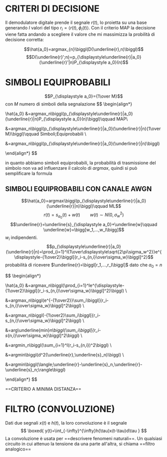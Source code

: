 # CRITERI DI DECISIONE
Il demodulatore digitale prende il segnale $r(t)$, lo proietta su una base generando $I$ valori del tipo $r_i=\langle r(t),\phi_i(t)\rangle$.
Con il criterio MAP la decisione viene fatta andando a scegliere il valore che mi massimizza la probilità di decisione corretta:

$$\hat{a_0}=argmax_{n}\biggl(D(\underline{r},n)\biggl)$$$$D(\underline{r}';n)=p_{\displaystyle\underline{r}|a_0}(\underline{r}'|n)P_{\displaystyle a_0}(n)$$

# SIMBOLI EQUIPROBABILI
$$P_{\displaystyle a_0}={1\over M}$$con $M$ numero di simboli della segnalazione
$$
\begin{align*}

\hat{a_0}
&=argmax_n\biggl(p_{\displaystyle\underline{r}|a_0}(\underline{r}|n)P_{\displaystyle a_0}(n)\biggl)\qquad MAP\\

&=argmax_n\biggl(p_{\displaystyle\underline{r}|a_0}(\underline{r}|n){1\over M}\biggl)\qquad Simboli\;Equiprobabili \\

&=argmax_n\biggl(p_{\displaystyle\underline{r}|a_0}(\underline{r}|n)\biggl)

\end{align*}
$$

in quanto abbiamo simboli equiprobabili, la probabilità di trasmissione del simbolo non va ad influenzare il calcolo di $argmax$, quindi si può semplificare la formula

## SIMBOLI EQUIPROBABILI CON CANALE AWGN
$$\hat{a_0}=argmax\biggl(p_{\displaystyle\underline{r}|a_0}(\underline{r}|n)\biggl)\qquad ML$$
$$r(t)=s_{\displaystyle a_0}(t)+w(t)\qquad w(t)\sim N(0,\sigma_w^2)$$
$$\underline{r}=\underline{s}_{\displaystyle a_0}+\underline{w}\qquad \underline{w}=\bigg[w_1,...,w_I\bigg]$$
$w_i$ indipendenti.
$$p_{\displaystyle\underline{r}|a_0}(\underline{r}|n)=\prod_{i=1}^I{1\over\displaystyle\sqrt{2\pi\sigma_w^2}}e^{\displaystyle-{1\over2}\biggl[{r_i-s_{n,i}\over\sigma_w}\biggl]^2}$$
probabilità di ricevere $\underline{r}=\biggl[r_1,...,r_I\biggl]$ dato che $a_0=n$

$$
\begin{align*}

\hat{a_0}
&=argmax_n\biggl(\prod_{i=1}^Ie^{\displaystyle-{1\over2}\biggl[{r_i-s_{n,i}\over\sigma_w}\biggl]^2}\biggl) \\

&=argmax_n\biggl(e^{-{1\over2}}\sum_i\biggl[{r_i-s_{n,i}\over\sigma_w}\biggl]^2\biggl) \\

&=argmax_n\biggl(-{1\over2}\sum_i\biggl[{r_i-s_{n,i}\over\sigma_w}\biggl]^2\biggl) \\

&=arg\underline{min}_n\biggl(\sum_i\biggl[{r_i-s_{n,i}\over\sigma_w}\biggl]^2\biggl) \\

&=argmin_n\biggl(\sum_{i=1}^I(r_i-s_{n,i})^2\biggl) \\

&=argmin\biggl(d^2(\underline{r},\underline{s}_n)\biggl) \\

&=argmin\biggl(\langle\;\underline{r}-\underline{s}_n,\underline{r}-\underline{s}_n\;\rangle\biggl)

\end{align*}
$$

==CRITERIO A MINIMA DISTANZA==

# FILTRO (CONVOLUZIONE)
Dati due segnali $x(t)$ e $h(t)$, la loro convoluzione è il segnale
$$
\boxed{
	y(t)=\int_{-\infty}^{\infty}h(\tau)x(t-\tau)d\tau
}
$$
La convoluzione è usata per ==descrivere fenomeni naturali==.
Un qualsiasi circuito in cui attenuo la tensione da una parte all'altra, si chiama ==filtro analogico==